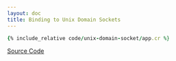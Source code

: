 ```yaml
---
layout: doc
title: Binding to Unix Domain Sockets
---
```


```ruby
{% include_relative code/unix-domain-socket/app.cr %}
```

[Source Code](https://github.com/kemalcr/kemalcr.com/tree/master/_cookbook/code/unix-domain-socket)
